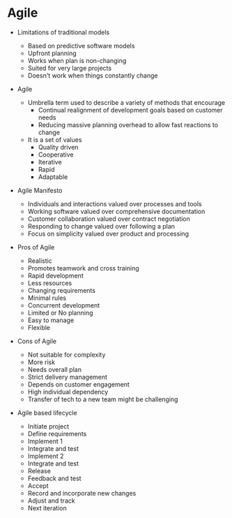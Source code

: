 # Agile

- Limitations of traditional models
  - Based on predictive software models
  - Upfront planning
  - Works when plan is non-changing
  - Suited for very large projects
  - Doesn't work when things constantly change

- Agile
  - Umbrella term used to describe a variety of methods that encourage
    - Continual realignment of development goals based on customer needs
    - Reducing massive planning overhead to allow fast reactions to change
  - It is a set of values
    - Quality driven
    - Cooperative
    - Iterative
    - Rapid
    - Adaptable

- Agile Manifesto
  - Individuals and interactions valued over processes and tools
  - Working software valued over comprehensive documentation
  - Customer collaboration valued over contract negotiation
  - Responding to change valued over following a plan
  - Focus on simplicity valued over product and processing

- Pros of Agile
  - Realistic
  - Promotes teamwork and cross training
  - Rapid development
  - Less resources
  - Changing requirements
  - Minimal rules
  - Concurrent development
  - Limited or No planning
  - Easy to manage
  - Flexible
- Cons of Agile
  - Not suitable for complexity
  - More risk
  - Needs overall plan
  - Strict delivery management
  - Depends on customer engagement
  - High individual dependency
  - Transfer of tech to a new team might be challenging

- Agile based lifecycle
  - Initiate project
  - Define requirements
  - Implement 1
  - Integrate and test
  - Implement 2
  - Integrate and test
  - Release
  - Feedback and test
  - Accept
  - Record and incorporate new changes
  - Adjust and track
  - Next iteration